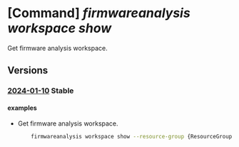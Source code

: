# [Command] _firmwareanalysis workspace show_

Get firmware analysis workspace.

## Versions

### [2024-01-10](/Resources/mgmt-plane/L3N1YnNjcmlwdGlvbnMve30vcmVzb3VyY2Vncm91cHMve30vcHJvdmlkZXJzL21pY3Jvc29mdC5pb3RmaXJtd2FyZWRlZmVuc2Uvd29ya3NwYWNlcy97fQ==/2024-01-10.xml) **Stable**

<!-- mgmt-plane /subscriptions/{}/resourcegroups/{}/providers/microsoft.iotfirmwaredefense/workspaces/{} 2024-01-10 -->

#### examples

- Get firmware analysis workspace.
    ```bash
        firmwareanalysis workspace show --resource-group {ResourceGroupName} --workspace-name {workspaceName}
    ```
